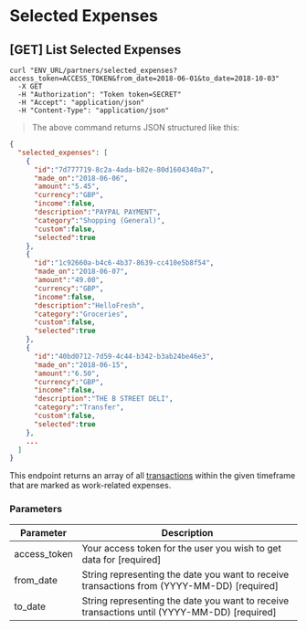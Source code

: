 # Selected Expenses

## [GET] List Selected Expenses

```shell
curl "ENV_URL/partners/selected_expenses?access_token=ACCESS_TOKEN&from_date=2018-06-01&to_date=2018-10-03"
  -X GET
  -H "Authorization": "Token token=SECRET"
  -H "Accept": "application/json"
  -H "Content-Type": "application/json"
```
> The above command returns JSON structured like this:

```json
{
  "selected_expenses": [
    {
      "id":"7d777719-8c2a-4ada-b82e-80d1604340a7",
      "made_on":"2018-06-06",
      "amount":"5.45",
      "currency":"GBP",
      "income":false,
      "description":"PAYPAL PAYMENT",
      "category":"Shopping (General)",
      "custom":false,
      "selected":true
    },
    {
      "id":"1c92660a-b4c6-4b37-8639-cc410e5b8f54",
      "made_on":"2018-06-07",
      "amount":"49.00",
      "currency":"GBP",
      "income":false,
      "description":"HelloFresh",
      "category":"Groceries",
      "custom":false,
      "selected":true
    },
    {
      "id":"40bd0712-7d59-4c44-b342-b3ab24be46e3",
      "made_on":"2018-06-15",
      "amount":"6.50",
      "currency":"GBP",
      "income":false,
      "description":"THE B STREET DELI",
      "category":"Transfer",
      "custom":false,
      "selected":true
    },
    ...
  ]
}
```

This endpoint returns an array of all <a href="#transactions">transactions</a> within the given timeframe that are marked as work-related expenses.

### Parameters

Parameter | Description
--------- | -----------
access_token | Your access token for the user you wish to get data for [required]
from_date | String representing the date you want to receive transactions from (YYYY-MM-DD) [required]
to_date | String representing the date you want to receive transactions until (YYYY-MM-DD) [required]
